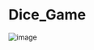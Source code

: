 # Dice_Game
![image](https://user-images.githubusercontent.com/87708446/181709127-cae58d18-927a-428a-9283-1dc4106dd8b0.png)
